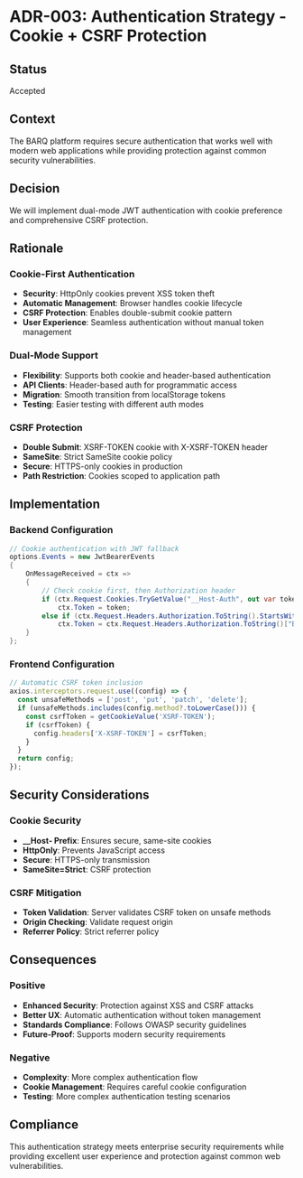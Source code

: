 # ADR-003: Authentication Strategy - Cookie + CSRF Protection

## Status
Accepted

## Context
The BARQ platform requires secure authentication that works well with modern web applications while providing protection against common security vulnerabilities.

## Decision
We will implement dual-mode JWT authentication with cookie preference and comprehensive CSRF protection.

## Rationale

### Cookie-First Authentication
- **Security**: HttpOnly cookies prevent XSS token theft
- **Automatic Management**: Browser handles cookie lifecycle
- **CSRF Protection**: Enables double-submit cookie pattern
- **User Experience**: Seamless authentication without manual token management

### Dual-Mode Support
- **Flexibility**: Supports both cookie and header-based authentication
- **API Clients**: Header-based auth for programmatic access
- **Migration**: Smooth transition from localStorage tokens
- **Testing**: Easier testing with different auth modes

### CSRF Protection
- **Double Submit**: XSRF-TOKEN cookie with X-XSRF-TOKEN header
- **SameSite**: Strict SameSite cookie policy
- **Secure**: HTTPS-only cookies in production
- **Path Restriction**: Cookies scoped to application path

## Implementation

### Backend Configuration
```csharp
// Cookie authentication with JWT fallback
options.Events = new JwtBearerEvents
{
    OnMessageReceived = ctx =>
    {
        // Check cookie first, then Authorization header
        if (ctx.Request.Cookies.TryGetValue("__Host-Auth", out var token))
            ctx.Token = token;
        else if (ctx.Request.Headers.Authorization.ToString().StartsWith("Bearer "))
            ctx.Token = ctx.Request.Headers.Authorization.ToString()["Bearer ".Length..];
    }
};
```

### Frontend Configuration
```typescript
// Automatic CSRF token inclusion
axios.interceptors.request.use((config) => {
  const unsafeMethods = ['post', 'put', 'patch', 'delete'];
  if (unsafeMethods.includes(config.method?.toLowerCase())) {
    const csrfToken = getCookieValue('XSRF-TOKEN');
    if (csrfToken) {
      config.headers['X-XSRF-TOKEN'] = csrfToken;
    }
  }
  return config;
});
```

## Security Considerations

### Cookie Security
- **__Host- Prefix**: Ensures secure, same-site cookies
- **HttpOnly**: Prevents JavaScript access
- **Secure**: HTTPS-only transmission
- **SameSite=Strict**: CSRF protection

### CSRF Mitigation
- **Token Validation**: Server validates CSRF token on unsafe methods
- **Origin Checking**: Validate request origin
- **Referrer Policy**: Strict referrer policy

## Consequences

### Positive
- **Enhanced Security**: Protection against XSS and CSRF attacks
- **Better UX**: Automatic authentication without token management
- **Standards Compliance**: Follows OWASP security guidelines
- **Future-Proof**: Supports modern security requirements

### Negative
- **Complexity**: More complex authentication flow
- **Cookie Management**: Requires careful cookie configuration
- **Testing**: More complex authentication testing scenarios

## Compliance
This authentication strategy meets enterprise security requirements while providing excellent user experience and protection against common web vulnerabilities.
